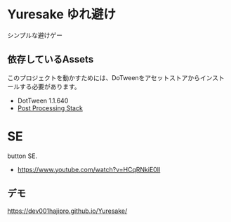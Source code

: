 ﻿# Yuresake ゆれ避け

シンプルな避けゲー

## 依存しているAssets
このプロジェクトを動かすためには、DoTweenをアセットストアからインストールする必要があります。
- DotTween 1.1.640
- [Post Processing Stack](https://docs.unity3d.com/ja/current/Manual/PostProcessing-Stack.html)

# SE
button SE.
- https://www.youtube.com/watch?v=HCqRNkiE0lI

## デモ
https://dev001hajipro.github.io/Yuresake/
